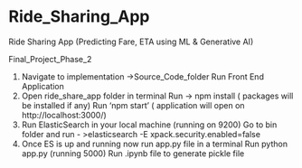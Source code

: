 # Ride_Sharing_App
Ride Sharing App (Predicting Fare, ETA using ML &amp; Generative AI)

Final_Project_Phase_2
1. Navigate to implementation →Source_Code_folder
Run Front End Application
2. Open ride_share_app folder in terminal
Run -> npm install ( packages will be installed if any)
Run ‘npm start’ ( application will open on http://localhost:3000/)
3. Run ElasticSearch in your local machine (running on 9200)
Go to bin folder and run - >elasticsearch -E xpack.security.enabled=false
4. Once ES is up and running now run app.py file in a terminal
Run python app.py (running 5000)
Run .ipynb file to generate pickle file
